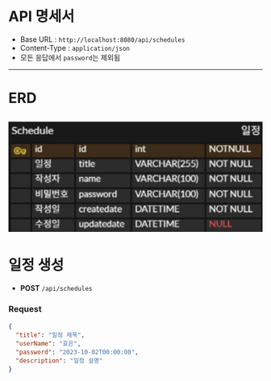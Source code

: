 # API 명세서 

- Base URL : `http://localhost:8080/api/schedules`
- Content-Type : `application/json`
- 모든 응답에서 `password`는 제외됨

---
# ERD 
![ERD](./images/img_1.png)
---
# 일정 생성 
- **POST** `/api/schedules`
### Request
```json
{
  "title": "일정 제목",
  "userName": "효은",
  "password": "2023-10-02T00:00:00",
  "description": "일정 설명"
}
```